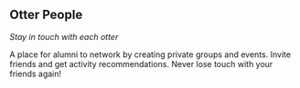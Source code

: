 ## Otter People
*Stay in touch with each otter*

A place for alumni to network by creating private groups and events.
Invite friends and get activity recommendations.
Never lose touch with your friends again!
